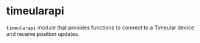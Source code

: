 # timeularapi
`timeularapi` module that provides functions to connect to a Timeular device and receive position updates.

